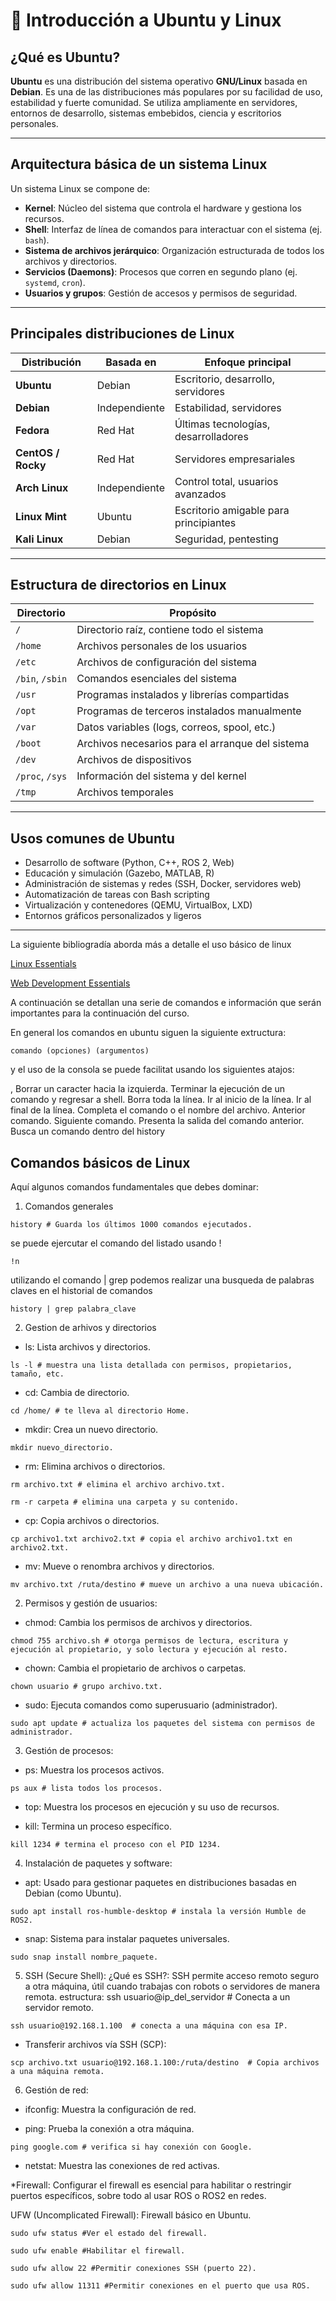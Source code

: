 # 🐧 Introducción a Ubuntu y Linux

##  ¿Qué es Ubuntu?

**Ubuntu** es una distribución del sistema operativo **GNU/Linux** basada en **Debian**. Es una de las distribuciones más populares por su facilidad de uso, estabilidad y fuerte comunidad. Se utiliza ampliamente en servidores, entornos de desarrollo, sistemas embebidos, ciencia y escritorios personales.

---

##  Arquitectura básica de un sistema Linux

Un sistema Linux se compone de:

- **Kernel**: Núcleo del sistema que controla el hardware y gestiona los recursos.
- **Shell**: Interfaz de línea de comandos para interactuar con el sistema (ej. `bash`).
- **Sistema de archivos jerárquico**: Organización estructurada de todos los archivos y directorios.
- **Servicios (Daemons)**: Procesos que corren en segundo plano (ej. `systemd`, `cron`).
- **Usuarios y grupos**: Gestión de accesos y permisos de seguridad.

---

##  Principales distribuciones de Linux

| Distribución       | Basada en    | Enfoque principal                     |
|--------------------|--------------|----------------------------------------|
| **Ubuntu**         | Debian       | Escritorio, desarrollo, servidores     |
| **Debian**         | Independiente| Estabilidad, servidores                |
| **Fedora**         | Red Hat      | Últimas tecnologías, desarrolladores   |
| **CentOS / Rocky** | Red Hat      | Servidores empresariales               |
| **Arch Linux**     | Independiente| Control total, usuarios avanzados      |
| **Linux Mint**     | Ubuntu       | Escritorio amigable para principiantes |
| **Kali Linux**     | Debian       | Seguridad, pentesting                  |

---

##  Estructura de directorios en Linux

| Directorio     | Propósito                                                   |
|----------------|-------------------------------------------------------------|
| `/`            | Directorio raíz, contiene todo el sistema                   |
| `/home`        | Archivos personales de los usuarios                         |
| `/etc`         | Archivos de configuración del sistema                       |
| `/bin`, `/sbin`| Comandos esenciales del sistema                             |
| `/usr`         | Programas instalados y librerías compartidas                |
| `/opt`         | Programas de terceros instalados manualmente                |
| `/var`         | Datos variables (logs, correos, spool, etc.)                |
| `/boot`        | Archivos necesarios para el arranque del sistema            |
| `/dev`         | Archivos de dispositivos                                    |
| `/proc`, `/sys`| Información del sistema y del kernel                        |
| `/tmp`         | Archivos temporales                                         |

---

## Usos comunes de Ubuntu

- Desarrollo de software (Python, C++, ROS 2, Web)
- Educación y simulación (Gazebo, MATLAB, R)
- Administración de sistemas y redes (SSH, Docker, servidores web)
- Automatización de tareas con Bash scripting
- Virtualización y contenedores (QEMU, VirtualBox, LXD)
- Entornos gráficos personalizados y ligeros

---

La siguiente bibliogradía aborda más a detalle el uso básico de linux 

[Linux Essentials](https://learning.lpi.org/es/learning-materials/010-160/)

[Web Development Essentials](https://learning.lpi.org/es/learning-materials/030-100/)

A continuación se detallan una serie de comandos e información que serán importantes para la continuación del curso.

En general los comandos en ubuntu siguen la siguiente extructura:
```
comando (opciones) (argumentos)
```
y el uso de la consola se puede facilitat usando los siguientes atajos:

<backspace>, <Ctrl-h> Borrar un caracter hacia la izquierda.
<Ctrl-c> Terminar la ejecución de un comando y regresar a shell.
<Ctrl-u> Borra toda la línea.
<Ctrl-a> Ir al inicio de la línea.
<Ctrl-e> Ir al final de la línea.
<tab> Completa el comando o el nombre del archivo.
<Flecha arriba> Anterior comando.
<Flecha abajo> Siguiente comando.
<Shift page-up> Presenta la salida del comando anterior.
<Ctrl-r> Busca un comando dentro del history

## Comandos básicos de Linux
Aquí algunos comandos fundamentales que debes dominar:
1. Comandos generales
```
history # Guarda los últimos 1000 comandos ejecutados.
```
se puede ejercutar el comando del listado usando !
```
!n
```
utilizando el comando | grep podemos realizar una busqueda de palabras claves en el historial de comandos
```
history | grep palabra_clave
```
2. Gestion de arhivos y directorios
* ls: Lista archivos y directorios.
```
ls -l # muestra una lista detallada con permisos, propietarios, tamaño, etc.
```
* cd: Cambia de directorio.
```
cd /home/ # te lleva al directorio Home.
```
* mkdir: Crea un nuevo directorio.
```
mkdir nuevo_directorio.
```

* rm: Elimina archivos o directorios.
```
rm archivo.txt # elimina el archivo archivo.txt.
```
```
rm -r carpeta # elimina una carpeta y su contenido.
```
* cp: Copia archivos o directorios.
```
cp archivo1.txt archivo2.txt # copia el archivo archivo1.txt en archivo2.txt.
```
* mv: Mueve o renombra archivos y directorios.
```
mv archivo.txt /ruta/destino # mueve un archivo a una nueva ubicación.
```
2. Permisos y gestión de usuarios:

* chmod: Cambia los permisos de archivos y directorios.
```
chmod 755 archivo.sh # otorga permisos de lectura, escritura y ejecución al propietario, y solo lectura y ejecución al resto.
```
* chown: Cambia el propietario de archivos o carpetas.
```
chown usuario # grupo archivo.txt.
```

* sudo: Ejecuta comandos como superusuario (administrador).
```
sudo apt update # actualiza los paquetes del sistema con permisos de administrador.
```
3. Gestión de procesos:

* ps: Muestra los procesos activos.
```
ps aux # lista todos los procesos.
```
* top: Muestra los procesos en ejecución y su uso de recursos.

* kill: Termina un proceso específico.
```
kill 1234 # termina el proceso con el PID 1234.
```
4. Instalación de paquetes y software:

* apt: Usado para gestionar paquetes en distribuciones basadas en Debian (como Ubuntu).
```
sudo apt install ros-humble-desktop # instala la versión Humble de ROS2.
```

* snap: Sistema para instalar paquetes universales.
```
sudo snap install nombre_paquete.
```
5. SSH (Secure Shell):
¿Qué es SSH?: SSH permite acceso remoto seguro a otra máquina, útil cuando trabajas con robots o servidores de manera remota.
estructura:  ssh usuario@ip_del_servidor # Conecta a un servidor remoto.
```
ssh usuario@192.168.1.100  # conecta a una máquina con esa IP.
```
* Transferir archivos vía SSH (SCP):
```
scp archivo.txt usuario@192.168.1.100:/ruta/destino  # Copia archivos a una máquina remota.
```
6. Gestión de red:
* ifconfig: Muestra la configuración de red.

* ping: Prueba la conexión a otra máquina.
```
ping google.com # verifica si hay conexión con Google.
```
* netstat: Muestra las conexiones de red activas.

*Firewall:
Configurar el firewall es esencial para habilitar o restringir puertos específicos, sobre todo al usar ROS o ROS2 en redes.

UFW (Uncomplicated Firewall): Firewall básico en Ubuntu.
```
sudo ufw status #Ver el estado del firewall.
```
```
sudo ufw enable #Habilitar el firewall.
```
```
sudo ufw allow 22 #Permitir conexiones SSH (puerto 22).
```
```
sudo ufw allow 11311 #Permitir conexiones en el puerto que usa ROS.
```
